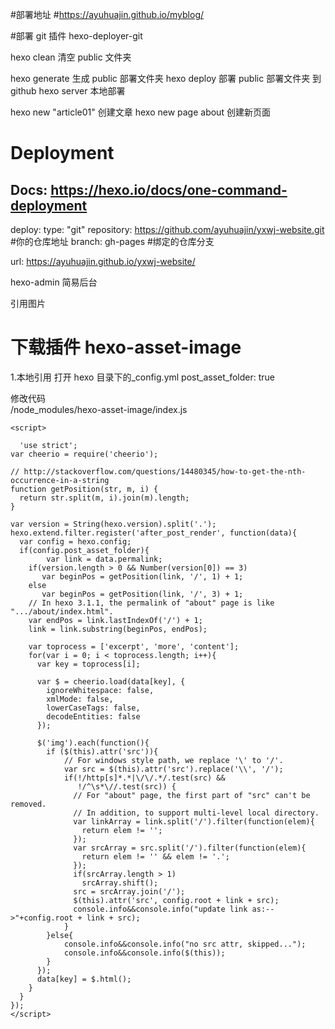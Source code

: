 #部署地址 #https://ayuhuajin.github.io/myblog/

#部署 git 插件
hexo-deployer-git

hexo clean 清空 public 文件夹

hexo generate 生成 public 部署文件夹
hexo deploy 部署 public 部署文件夹 到 github
hexo server 本地部署

hexo new "article01" 创建文章
hexo new page about 创建新页面

# Deployment

## Docs: https://hexo.io/docs/one-command-deployment

deploy:
type: "git"
repository: https://github.com/ayuhuajin/yxwj-website.git #你的仓库地址
branch: gh-pages #绑定的仓库分支

url: https://ayuhuajin.github.io/yxwj-website/

hexo-admin 简易后台

引用图片

# 下载插件 hexo-asset-image

1.本地引用
打开 hexo 目录下的\_config.yml
post_asset_folder: true

修改代码  
/node_modules/hexo-asset-image/index.js

```
<script>

  'use strict';
var cheerio = require('cheerio');

// http://stackoverflow.com/questions/14480345/how-to-get-the-nth-occurrence-in-a-string
function getPosition(str, m, i) {
  return str.split(m, i).join(m).length;
}

var version = String(hexo.version).split('.');
hexo.extend.filter.register('after_post_render', function(data){
  var config = hexo.config;
  if(config.post_asset_folder){
    	var link = data.permalink;
	if(version.length > 0 && Number(version[0]) == 3)
	   var beginPos = getPosition(link, '/', 1) + 1;
	else
	   var beginPos = getPosition(link, '/', 3) + 1;
	// In hexo 3.1.1, the permalink of "about" page is like ".../about/index.html".
	var endPos = link.lastIndexOf('/') + 1;
    link = link.substring(beginPos, endPos);

    var toprocess = ['excerpt', 'more', 'content'];
    for(var i = 0; i < toprocess.length; i++){
      var key = toprocess[i];

      var $ = cheerio.load(data[key], {
        ignoreWhitespace: false,
        xmlMode: false,
        lowerCaseTags: false,
        decodeEntities: false
      });

      $('img').each(function(){
		if ($(this).attr('src')){
			// For windows style path, we replace '\' to '/'.
			var src = $(this).attr('src').replace('\\', '/');
			if(!/http[s]*.*|\/\/.*/.test(src) &&
			   !/^\s*\//.test(src)) {
			  // For "about" page, the first part of "src" can't be removed.
			  // In addition, to support multi-level local directory.
			  var linkArray = link.split('/').filter(function(elem){
				return elem != '';
			  });
			  var srcArray = src.split('/').filter(function(elem){
				return elem != '' && elem != '.';
			  });
			  if(srcArray.length > 1)
				srcArray.shift();
			  src = srcArray.join('/');
			  $(this).attr('src', config.root + link + src);
			  console.info&&console.info("update link as:-->"+config.root + link + src);
			}
		}else{
			console.info&&console.info("no src attr, skipped...");
			console.info&&console.info($(this));
		}
      });
      data[key] = $.html();
    }
  }
});
</script>
```
